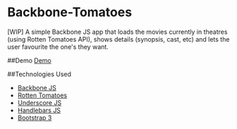 Backbone-Tomatoes
=================

[WIP] A simple Backbone JS app that loads the movies currently in theatres (using Rotten Tomatoes API), shows details (synopsis, cast, etc) and lets the user favourite the one's they want.

##Demo
[Demo](http://ishanthukral.github.io/Backbone-Tomatoes)

##Technologies Used

* [Backbone JS](http://backbonejs.org)
* [Rotten Tomatoes](http://developers.rottentomatoes.com)
* [Underscore JS](http://underscorejs.org)
* [Handlebars JS](http://handlebarsjs.com)
* [Bootstrap 3](http://getbootstrap.com)

